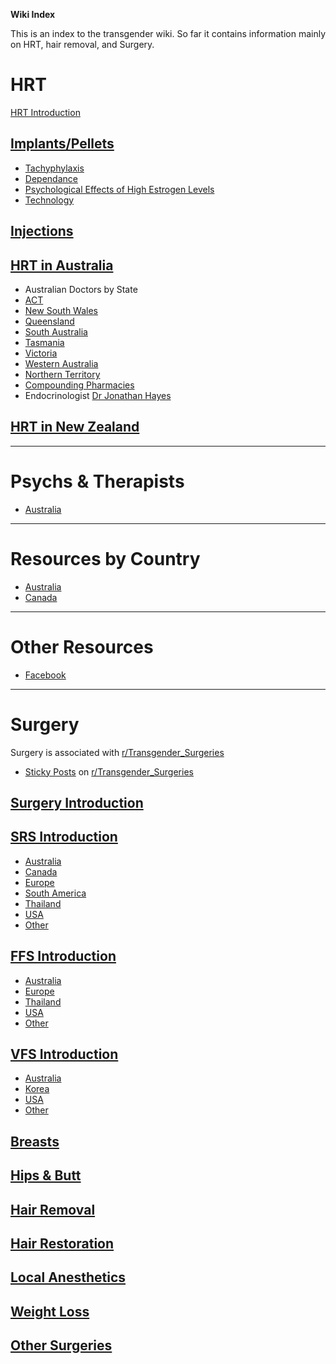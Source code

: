 **Wiki Index**

This is an index to the transgender wiki. So far it contains information mainly on HRT, hair removal, and Surgery.

# HRT

[HRT Introduction](https://github.com/zp100/Transgender_Surgeries/blob/main/wiki/TransWiki/wiki/hrt/content.md)

## [Implants/Pellets](https://github.com/zp100/Transgender_Surgeries/blob/main/wiki/TransWiki/wiki/hrt/implants/content.md)

* [Tachyphylaxis](https://github.com/zp100/Transgender_Surgeries/blob/main/wiki/TransWiki/wiki/hrt/tachyphylaxis/content.md)
* [Dependance](https://github.com/zp100/Transgender_Surgeries/blob/main/wiki/TransWiki/wiki/hrt/dependance/content.md)
* [Psychological Effects of High Estrogen Levels](https://github.com/zp100/Transgender_Surgeries/blob/main/wiki/TransWiki/wiki/hrt/psychological-effects/content.md)
* [Technology](https://github.com/zp100/Transgender_Surgeries/blob/main/wiki/TransWiki/wiki/hrt/implant-technology/content.md)

## [Injections](https://github.com/zp100/Transgender_Surgeries/blob/main/wiki/TransWiki/wiki/hrt/injections/content.md)

## [HRT in Australia](https://github.com/zp100/Transgender_Surgeries/blob/main/wiki/TransWiki/wiki/hrt/australia/content.md)

* Australian Doctors by State
 * [ACT](https://github.com/zp100/Transgender_Surgeries/blob/main/wiki/TransWiki/wiki/hrt/australia/act/content.md)
 * [New South Wales](https://github.com/zp100/Transgender_Surgeries/blob/main/wiki/TransWiki/wiki/hrt/australia/nsw/content.md)
 * [Queensland](https://github.com/zp100/Transgender_Surgeries/blob/main/wiki/TransWiki/wiki/hrt/australia/qld/content.md)
 * [South Australia](https://github.com/zp100/Transgender_Surgeries/blob/main/wiki/TransWiki/wiki/hrt/australia/sa/content.md)
 * [Tasmania](https://github.com/zp100/Transgender_Surgeries/blob/main/wiki/TransWiki/wiki/hrt/australia/tas/content.md)
 * [Victoria](https://github.com/zp100/Transgender_Surgeries/blob/main/wiki/TransWiki/wiki/hrt/australia/vic/content.md)
 * [Western Australia](https://github.com/zp100/Transgender_Surgeries/blob/main/wiki/TransWiki/wiki/hrt/australia/wa/content.md)
 * [Northern Territory](https://github.com/zp100/Transgender_Surgeries/blob/main/wiki/TransWiki/wiki/hrt/australia/nt/content.md)
* [Compounding Pharmacies](https://github.com/zp100/Transgender_Surgeries/blob/main/wiki/TransWiki/wiki/compounding-pharmacies/australia/content.md)
* Endocrinologist [Dr Jonathan Hayes](https://github.com/zp100/Transgender_Surgeries/blob/main/wiki/TransWiki/wiki/hrt/jon-hayes/content.md)

## [HRT in New Zealand](https://github.com/zp100/Transgender_Surgeries/blob/main/wiki/TransWiki/wiki/hrt/new-zealand/content.md)

---

# Psychs & Therapists

*  [Australia](https://github.com/zp100/Transgender_Surgeries/blob/main/wiki/TransSurgeriesWiki/wiki/psychs/australia/content.md)

---

# Resources by Country

* [Australia](https://github.com/zp100/Transgender_Surgeries/blob/main/wiki/TransWiki/wiki/country/australia/content.md)
* [Canada](https://github.com/zp100/Transgender_Surgeries/blob/main/wiki/TransWiki/wiki/country/canada/content.md)

---

# Other Resources

* [Facebook](https://github.com/zp100/Transgender_Surgeries/blob/main/wiki/TransWiki/wiki/facebook/content.md)

---

# Surgery

Surgery is associated with [r/Transgender_Surgeries](https://www.reddit.com/r/Transgender_Surgeries)

* [Sticky Posts](https://github.com/zp100/Transgender_Surgeries/blob/main/wiki/TransSurgeriesWiki/wiki/sticky-posts/content.md) on [r/Transgender_Surgeries](https://www.reddit.com/r/Transgender_Surgeries)

## [Surgery Introduction](https://github.com/zp100/Transgender_Surgeries/blob/main/wiki/TransSurgeriesWiki/wiki/index/content.md)

## [SRS Introduction](https://github.com/zp100/Transgender_Surgeries/blob/main/wiki/TransSurgeriesWiki/wiki/srs/introduction/content.md)

* [Australia](https://github.com/zp100/Transgender_Surgeries/blob/main/wiki/TransSurgeriesWiki/wiki/srs/australia/content.md)
* [Canada](https://github.com/zp100/Transgender_Surgeries/blob/main/wiki/TransSurgeriesWiki/wiki/srs/canada/content.md)
* [Europe](https://github.com/zp100/Transgender_Surgeries/blob/main/wiki/TransSurgeriesWiki/wiki/srs/europe/content.md)
* [South America](https://github.com/zp100/Transgender_Surgeries/blob/main/wiki/TransSurgeriesWiki/wiki/srs/south-america/content.md)
* [Thailand](https://github.com/zp100/Transgender_Surgeries/blob/main/wiki/TransSurgeriesWiki/wiki/srs/thailand/content.md)
* [USA](https://github.com/zp100/Transgender_Surgeries/blob/main/wiki/TransSurgeriesWiki/wiki/srs/usa/content.md)
* [Other](https://github.com/zp100/Transgender_Surgeries/blob/main/wiki/TransSurgeriesWiki/wiki/srs/other/content.md)

## [FFS Introduction](https://github.com/zp100/Transgender_Surgeries/blob/main/wiki/TransSurgeriesWiki/wiki/ffs/introduction/content.md)

* [Australia](https://github.com/zp100/Transgender_Surgeries/blob/main/wiki/TransSurgeriesWiki/wiki/ffs/australia/content.md)
* [Europe](https://github.com/zp100/Transgender_Surgeries/blob/main/wiki/TransSurgeriesWiki/wiki/ffs/europe/content.md)
* [Thailand](https://github.com/zp100/Transgender_Surgeries/blob/main/wiki/TransSurgeriesWiki/wiki/ffs/thailand/content.md)
* [USA](https://github.com/zp100/Transgender_Surgeries/blob/main/wiki/TransSurgeriesWiki/wiki/ffs/usa/content.md)
* [Other](https://github.com/zp100/Transgender_Surgeries/blob/main/wiki/TransSurgeriesWiki/wiki/ffs/other/content.md)

## [VFS Introduction](https://github.com/zp100/Transgender_Surgeries/blob/main/wiki/TransSurgeriesWiki/wiki/vfs/introduction/content.md)

* [Australia](https://github.com/zp100/Transgender_Surgeries/blob/main/wiki/TransSurgeriesWiki/wiki/vfs/australia/content.md)
* [Korea](https://github.com/zp100/Transgender_Surgeries/blob/main/wiki/TransSurgeriesWiki/wiki/vfs/korea/content.md)
* [USA](https://github.com/zp100/Transgender_Surgeries/blob/main/wiki/TransSurgeriesWiki/wiki/vfs/usa/content.md)
* [Other](https://github.com/zp100/Transgender_Surgeries/blob/main/wiki/TransSurgeriesWiki/wiki/vfs/other/content.md)

## [Breasts](https://github.com/zp100/Transgender_Surgeries/blob/main/wiki/TransSurgeriesWiki/wiki/breasts/introduction/content.md)

## [Hips & Butt](https://github.com/zp100/Transgender_Surgeries/blob/main/wiki/TransSurgeriesWiki/wiki/hips-butt/introduction/content.md)

## [Hair Removal](https://github.com/zp100/Transgender_Surgeries/blob/main/wiki/TransWiki/wiki/hair-removal/content.md)

## [Hair Restoration](https://github.com/zp100/Transgender_Surgeries/blob/main/wiki/TransSurgeriesWiki/wiki/hair-transplant/introduction/content.md)

## [Local Anesthetics](https://github.com/zp100/Transgender_Surgeries/blob/main/wiki/TransWiki/wiki/hrt/implants/content.md)

## [Weight Loss](https://github.com/zp100/Transgender_Surgeries/blob/main/wiki/TransWiki/wiki/weight-loss/content.md)

## [Other Surgeries](https://github.com/zp100/Transgender_Surgeries/blob/main/wiki/TransSurgeriesWiki/wiki/other/content.md)
